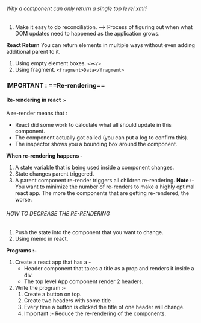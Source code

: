 ###### Why a component can only return a single top level xml?
1. Make it easy to do reconciliation. --> Process of figuring out when what DOM updates need to happened as the application grows.

**React Return**
You can return elements in multiple ways without even adding additional parent to it.
1. Using empty element boxes.  `<></>`
2. Using fragment. `<fragment>Data</fragment>`

### IMPORTANT : ==Re-rendering==
#### Re-rendering in react :-
A re-render means that :
- React did some work to calculate what all should update in this component.
- The component actually got called (you can put a log to confirm this).
- The inspector shows you a bounding box around the component.

**When re-rendering happens -**
1. A state variable that is being used inside a component changes.
2. State changes parent triggered.
3. A parent component re-render triggers all children re-rendering.
**Note :-** You want to minimize the number of re-renders to make a highly optimal react app.
The more the components that are getting re-rendered, the worse.

###### HOW TO DECREASE THE RE-RENDERING
1. Push the state into the component that you want to change.
2. Using memo in react.

**Programs :-**
1. Create a react app that has a -
   - Header component that takes a title as a prop and renders it inside a div.
   - The top level App component render 2 headers.
2. Write the program :-
   1. Create a button on top.
   2. Create two headers with some title .
   3. Every time a button is clicked the title of one header will change.
   4. Important :- Reduce the re-rendering of the components.
	
   

